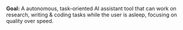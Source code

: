 **Goal:** A autonomous, task-oriented AI assistant tool that can work on research, writing & coding tasks while the user is asleep, focusing on quality over speed.
